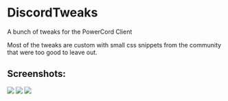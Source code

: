 # DiscordTweaks
A bunch of tweaks for the PowerCord Client

Most of the tweaks are custom with small css snippets from the community that were too good to leave out.

## Screenshots:
![](https://cdn.discordapp.com/attachments/713312122179813386/713749610434134142/unknown.png)
![](https://image.prntscr.com/image/-yy2AklzTiO0oJrKtlmxlw.png)
![](https://media.discordapp.net/attachments/539444185262981120/713714620526886923/unknown.png)
